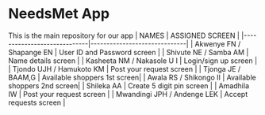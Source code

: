 # NeedsMet App
This is the main repository for our app
| NAMES                        | ASSIGNED SCREEN              |
|-----------------------------|------------------------------|
| Akwenye FN / Shapange EN    | User ID and Password screen  |
| Shivute NE / Samba AM       | Name details screen          |
| Kasheeta NM / Nakasole U I  | Login/sign up screen         |
| Tjondo UJH / Hamukoto KM    | Post your request screen     |
| Tjonga JE / BAAM,G          | Available shoppers 1st screen|
| Awala RS / Shikongo II      | Available shoppers 2nd screen|
| Shileka AA                  | Create 5 digit pin screen    |
| Amadhila IW                 | Post your request screen     |
| Mwandingi JPH / Andenge LEK | Accept requests screen       |




















